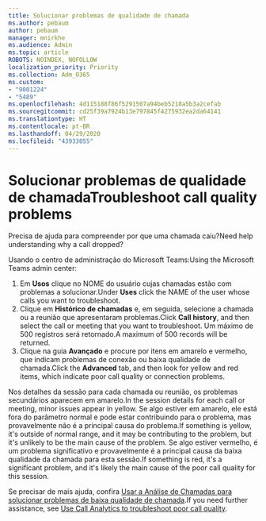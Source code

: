 ```yaml
---
title: Solucionar problemas de qualidade de chamada
ms.author: pebaum
author: pebaum
manager: mnirkhe
ms.audience: Admin
ms.topic: article
ROBOTS: NOINDEX, NOFOLLOW
localization_priority: Priority
ms.collection: Adm_O365
ms.custom:
- "9001224"
- "5489"
ms.openlocfilehash: 4d115188f86f5291507a94beb5218a5b3a2cefab
ms.sourcegitcommit: cd25f39a7924b13e797845f4275932ea2da64141
ms.translationtype: HT
ms.contentlocale: pt-BR
ms.lasthandoff: 04/29/2020
ms.locfileid: "43933055"
---
```

# <a name="troubleshoot-call-quality-problems"></a><span data-ttu-id="b1b45-102">Solucionar problemas de qualidade de chamada</span><span class="sxs-lookup"><span data-stu-id="b1b45-102">Troubleshoot call quality problems</span></span>

<span data-ttu-id="b1b45-103">Precisa de ajuda para compreender por que uma chamada caiu?</span><span class="sxs-lookup"><span data-stu-id="b1b45-103">Need help understanding why a call dropped?</span></span>

<span data-ttu-id="b1b45-104">Usando o centro de administração do Microsoft Teams:</span><span class="sxs-lookup"><span data-stu-id="b1b45-104">Using the Microsoft Teams admin center:</span></span>

1. <span data-ttu-id="b1b45-105">Em **Usos** clique no NOME do usuário cujas chamadas estão com problemas a solucionar.</span><span class="sxs-lookup"><span data-stu-id="b1b45-105">Under **Uses** click the NAME of the user whose calls you want to troubleshoot.</span></span>
2. <span data-ttu-id="b1b45-106">Clique em **Histórico de chamadas** e, em seguida, selecione a chamada ou a reunião que apresentaram problemas.</span><span class="sxs-lookup"><span data-stu-id="b1b45-106">Click **Call history**, and then select the call or meeting that you want to troubleshoot.</span></span> <span data-ttu-id="b1b45-107">Um máximo de 500 registros será retornado.</span><span class="sxs-lookup"><span data-stu-id="b1b45-107">A maximum of 500 records will be returned.</span></span>
3. <span data-ttu-id="b1b45-108">Clique na guia **Avançado** e procure por itens em amarelo e vermelho, que indicam problemas de conexão ou baixa qualidade de chamada.</span><span class="sxs-lookup"><span data-stu-id="b1b45-108">Click the **Advanced** tab, and then look for yellow and red items, which indicate poor call quality or connection problems.</span></span>

<span data-ttu-id="b1b45-109">Nos detalhes da sessão para cada chamada ou reunião, os problemas secundários aparecem em amarelo.</span><span class="sxs-lookup"><span data-stu-id="b1b45-109">In the session details for each call or meeting, minor issues appear in yellow.</span></span> <span data-ttu-id="b1b45-110">Se algo estiver em amarelo, ele está fora do parâmetro normal e pode estar contribuindo para o problema, mas provavelmente não é a principal causa do problema.</span><span class="sxs-lookup"><span data-stu-id="b1b45-110">If something is yellow, it's outside of normal range, and it may be contributing to the problem, but it's unlikely to be the main cause of the problem.</span></span> <span data-ttu-id="b1b45-111">Se algo estiver vermelho, é um problema significativo e provavelmente é a principal causa da baixa qualidade da chamada para esta sessão.</span><span class="sxs-lookup"><span data-stu-id="b1b45-111">If something is red, it's a significant problem, and it's likely the main cause of the poor call quality for this session.</span></span>

<span data-ttu-id="b1b45-112">Se precisar de mais ajuda, confira [Usar a Análise de Chamadas para solucionar problemas de baixa qualidade de chamada](https://docs.microsoft.com/microsoftteams/use-call-analytics-to-troubleshoot-poor-call-quality#troubleshoot-call-quality-problems-using-call-analytics).</span><span class="sxs-lookup"><span data-stu-id="b1b45-112">If you need further assistance, see [Use Call Analytics to troubleshoot poor call quality](https://docs.microsoft.com/microsoftteams/use-call-analytics-to-troubleshoot-poor-call-quality#troubleshoot-call-quality-problems-using-call-analytics).</span></span>
